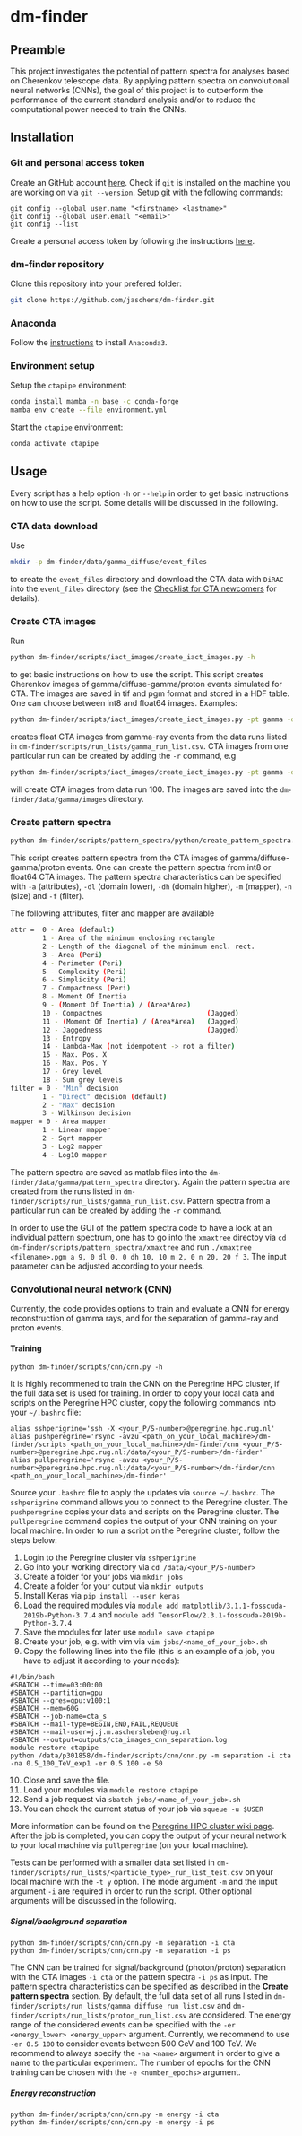 # dm-finder
## Preamble
This project investigates the potential of pattern spectra for analyses based on Cherenkov telescope data. By applying pattern spectra on convolutional neural networks (CNNs), the goal of this project is to outperform the performance of the current standard analysis and/or to reduce the computational power needed to train the CNNs.

## Installation
### Git and personal access token
Create an GitHub account [here](https://github.com/). Check if ``git`` is installed on the machine you are working on via ``git --version``. Setup git with the following commands:
```
git config --global user.name "<firstname> <lastname>"
git config --global user.email "<email>"
git config --list
```
<!---
```
ssh-keygen -t ed25519 -C "your_email@example.com"
eval "$(ssh-agent -s)"
vim ~/.ssh/config
```
Add the following lines into the ``~/.ssh/config`` file:
```
Host *
  IgnoreUnknown UseKeychain
  AddKeysToAgent yes
  UseKeychain yes
  IdentityFile ~/.ssh/id_ed25519
```
Close the file with the ``esc``-key and type ``:wq`` followed by the ``enter``-key. Add your SSH private key to the ssh-agent and store your passphrase in the keychain:

```
ssh-add -k ~/.ssh/id_ed25519
```
Ope the the ssh key with ``vim ~/.ssh/id_ed25519.pub`` and copy the content of the file. Go on [GitHub](https://github.com/) -> click your profile photo -> Settings -> SSH and GPG keys -> New SSH key or Add SSH key. In the "Title" field, add a descriptive label for the new key. Paste your key into the "Key" field. Click 'Add SSH key'. If prompted, confirm your GitHub password. Test your ssh connection with ``ssh -T git@github.com``. If everything was setup correctly, you should get the following message

```
You've successfully authenticated, but GitHub does not provide shell access.
```
--->
Create a personal access token by following the instructions [here](https://docs.github.com/en/authentication/keeping-your-account-and-data-secure/creating-a-personal-access-token).

### dm-finder repository
Clone this repository into your prefered folder:
```sh
git clone https://github.com/jaschers/dm-finder.git
```

### Anaconda
Follow the [instructions](https://docs.anaconda.com/anaconda/install/linux/) to install ``Anaconda3``. 

### Environment setup
Setup the ``ctapipe`` environment:

```sh
conda install mamba -n base -c conda-forge
mamba env create --file environment.yml
```

Start the ``ctapipe`` environment:

```sh
conda activate ctapipe
```
## Usage
Every script has a help option ``-h`` or ``--help`` in order to get basic instructions on how to use the script. Some details will be discussed in the following.

### CTA data download
Use 
```sh
mkdir -p dm-finder/data/gamma_diffuse/event_files
``` 
to create the ``event_files`` directory and download the CTA data with ``DiRAC`` into the ``event_files`` directory (see the [Checklist for CTA newcomers](https://github.com/jaschers/cta-newcomers) for details). 

### Create CTA images
Run 
```sh
python dm-finder/scripts/iact_images/create_iact_images.py -h
```
to get basic instructions on how to use the script. This script creates Cherenkov images of gamma/diffuse-gamma/proton events simulated for CTA. The images are saved in tif and pgm format and stored in a HDF table. One can choose between int8 and float64 images. 
Examples: 
```sh
python dm-finder/scripts/iact_images/create_iact_images.py -pt gamma -dt float64
``` 
creates float CTA images from gamma-ray events from the data runs listed in ``dm-finder/scripts/run_lists/gamma_run_list.csv``. CTA images from one particular run can be created by adding the ``-r`` command, e.g 
```sh
python dm-finder/scripts/iact_images/create_iact_images.py -pt gamma -dt float64 -r 100
``` 
will create CTA images from data run 100. The images are saved into the ``dm-finder/data/gamma/images`` directory.

### Create pattern spectra
```sh
python dm-finder/scripts/pattern_spectra/python/create_pattern_spectra.py -h
```

This script creates pattern spectra from the CTA images of gamma/diffuse-gamma/proton events. One can create the pattern spectra from int8 or float64 CTA images. The pattern spectra characteristics can be specified with ``-a`` (attributes), ``-dl`` (domain lower), ``-dh`` (domain higher), ``-m`` (mapper), ``-n`` (size) and ``-f`` (filter).

The following attributes, filter and mapper are available
```sh
attr =  0 - Area (default) 
        1 - Area of the minimum enclosing rectangle 
        2 - Length of the diagonal of the minimum encl. rect. 
        3 - Area (Peri) 
        4 - Perimeter (Peri) 
        5 - Complexity (Peri) 
        6 - Simplicity (Peri) 
        7 - Compactness (Peri) 
        8 - Moment Of Inertia 
        9 - (Moment Of Inertia) / (Area*Area) 
        10 - Compactnes                          (Jagged) 
        11 - (Moment Of Inertia) / (Area*Area)   (Jagged) 
        12 - Jaggedness                          (Jagged)
        13 - Entropy 
        14 - Lambda-Max (not idempotent -> not a filter) 
        15 - Max. Pos. X 
        16 - Max. Pos. Y 
        17 - Grey level 
        18 - Sum grey levels 
filter = 0 - "Min" decision 
        1 - "Direct" decision (default) 
        2 - "Max" decision 
        3 - Wilkinson decision 
mapper = 0 - Area mapper 
        1 - Linear mapper 
        2 - Sqrt mapper 
        3 - Log2 mapper 
        4 - Log10 mapper
```

The pattern spectra are saved as matlab files into the ``dm-finder/data/gamma/pattern_spectra`` directory. Again the pattern spectra are created from the runs listed in ``dm-finder/scripts/run_lists/gamma_run_list.csv``. Pattern spectra from a particular run can be created by adding the ``-r`` command.

In order to use the GUI of the pattern spectra code to have a look at an individual pattern spectrum, one has to go into the ``xmaxtree`` directoy via ``cd dm-finder/scripts/pattern_spectra/xmaxtree`` and run ``./xmaxtree <filename>.pgm a 9, 0 dl 0, 0 dh 10, 10 m 2, 0 n 20, 20 f 3``. The input parameter can be adjusted according to your needs.

### Convolutional neural network (CNN)
Currently, the code provides options to train and evaluate a CNN for energy reconstruction of gamma rays, and for the separation of gamma-ray and proton events. 

#### Training
```
python dm-finder/scripts/cnn/cnn.py -h
```
It is highly recommened to train the CNN on the Peregrine HPC cluster, if the full data set is used for training. In order to copy your local data and scripts on the Peregrine HPC cluster, copy the following commands into your ``~/.bashrc`` file:

```
alias sshperigrine='ssh -X <your_P/S-number>@peregrine.hpc.rug.nl'
alias pushperegrine='rsync -avzu <path_on_your_local_machine>/dm-finder/scripts <path_on_your_local_machine>/dm-finder/cnn <your_P/S-number>@peregrine.hpc.rug.nl:/data/<your_P/S-number>/dm-finder'
alias pullperegrine='rsync -avzu <your_P/S-number>@peregrine.hpc.rug.nl:/data/<your_P/S-number>/dm-finder/cnn <path_on_your_local_machine>/dm-finder'
```
Source your ``.bashrc`` file to apply the updates via ``source ~/.bashrc``. The ``sshperigrine`` command allows you to connect to the Peregrine cluster. The ``pushperegrine`` copies your data and scripts on the Peregrine cluster. The ``pullperegrine`` command copies the output of your CNN training on your local machine. In order to run a script on the Peregrine cluster, follow the steps below:
1. Login to the Peregrine cluster via ``sshperigrine``
2. Go into your working directory via ``cd /data/<your_P/S-number>``
3. Create a folder for your jobs via ``mkdir jobs``
4. Create a folder for your output via ``mkdir outputs``
5. Install Keras via ``pip install --user keras``
6. Load the required modules via ``module add matplotlib/3.1.1-fosscuda-2019b-Python-3.7.4`` and ``module add TensorFlow/2.3.1-fosscuda-2019b-Python-3.7.4``
7. Save the modules for later use ``module save ctapipe``
8. Create your job, e.g. with vim via ``vim jobs/<name_of_your_job>.sh``
9. Copy the following lines into the file (this is an example of a job, you have to adjust it according to your needs):

```
#!/bin/bash
#SBATCH --time=03:00:00
#SBATCH --partition=gpu
#SBATCH --gres=gpu:v100:1
#SBATCH --mem=60G
#SBATCH --job-name=cta_s
#SBATCH --mail-type=BEGIN,END,FAIL,REQUEUE
#SBATCH --mail-user=j.j.m.aschersleben@rug.nl
#SBATCH --output=outputs/cta_images_cnn_separation.log
module restore ctapipe
python /data/p301858/dm-finder/scripts/cnn/cnn.py -m separation -i cta -na 0.5_100_TeV_exp1 -er 0.5 100 -e 50
```
10. Close and save the file. 
12. Load your modules via ``module restore ctapipe``
13. Send a job request via ``sbatch jobs/<name_of_your_job>.sh``
14. You can check the current status of your job via ``squeue -u $USER``

More information can be found on the [Peregrine HPC cluster wiki page](https://wiki.hpc.rug.nl/peregrine/start). After the job is completed, you can copy the output of your neural network to your local machine via ``pullperegrine`` (on your local machine).

Tests can be performed with a smaller data set listed in ``dm-finder/scripts/run_lists/<particle_type>_run_list_test.csv`` on your local machine with the ``-t y`` option. The mode argument ``-m`` and the input argument ``-i`` are required in order to run the script. Other optional arguments will be discussed in the following.

##### Signal/background separation
```
python dm-finder/scripts/cnn/cnn.py -m separation -i cta
python dm-finder/scripts/cnn/cnn.py -m separation -i ps
```
The CNN can be trained for signal/background (photon/proton) separation with the CTA images ``-i cta`` or the pattern spectra ``-i ps`` as input. The pattern spectra characteristics can be specified as described in the **Create pattern spectra** section. By default, the full data set of all runs listed in ``dm-finder/scripts/run_lists/gamma_diffuse_run_list.csv`` and ``dm-finder/scripts/run_lists/proton_run_list.csv`` are considered. The energy range of the considered events can be specified with the ``-er <energy_lower> <energy_upper>`` argument. Currently, we recommend to use ``-er 0.5 100`` to consider events between 500 GeV and 100 TeV. We recommend to always specify the ``-na <name>`` argument in order to give a name to the particular experiment. The number of epochs for the CNN training can be chosen with the ``-e <number_epochs>`` argument. 

##### Energy reconstruction
```
python dm-finder/scripts/cnn/cnn.py -m energy -i cta
python dm-finder/scripts/cnn/cnn.py -m energy -i ps
```

